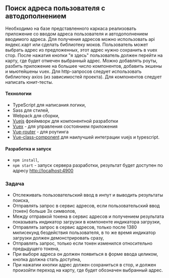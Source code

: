 ## Поиск адреса пользователя с автодополнением

Необходимо на базе представленного каркаса реализовать приложение со вводом адреса пользователя и автодополнением вводимого адреса.
Для получения адресов можно использовать api яндекс.карт или сделать библиотеку моков. Пользователь может выбрать адрес из предложенных, этот адрес нужно сохранить в vuex стор. После нажатия кнопки "я здесь" пользователь должен перейти на карту, где будет отмечен выбранный адрес. Можно добавлять роуты, разбить приложение на большее число компонентов, добавить экшены и мьютейшены vuex. Для http-запросов следует использовать библиотеку axios (из зависимостей проекта). Для компонентов следует написать юнит-тесты.

#### Технологии
- TypeScript для написания логики,
- Sass для стилей,
- Webpack для сборки,
- [Vuejs](http://vuejs.org/v2/guide/) фреймворк для компонентной разработки
- [Vuex](https://vuex.vuejs.org/en/) - для управления состоянием приложения
- [Vue-router](https://router.vuejs.org/en/) - для роутинга
- [Vue-class-component](https://github.com/vuejs/vue-class-component) для наилучшей интеграции vuejs и typescript.

#### Разработка и запуск
- `npm install`,
- `npm start` - запуск сервера разработки, результат будет доступен по адресу [http://localhost:4900](http://localhost:4900)

### Задача
- Отслеживать пользовательский ввод в инпут и выводить результаты поиска,
- Отправлять запрос в сервис адресов, если пользовательский ввод (токен) больше 3х символов,
- Между отправкой токена в сервис адресов и получением результата показывать индикатор загрузки в компоненте индикатора загрузки,
- Отправлять запрос в сервис адресов, только после 1380 милисекунд бездействия пользователя, в то же время индикатор загрузки должен демонстрировать сразу,
- Отправлять запрос, только если токен изменился относительно предыдущего токена,
- При выборе адреса он должен появиться в форме ввода целиком, кнопка должна стать доступна,
- При нажатии кнопки адрес должен сохраниться в стор, и должен произойти переход на карту, где будет обозначен выбранный адрес.
